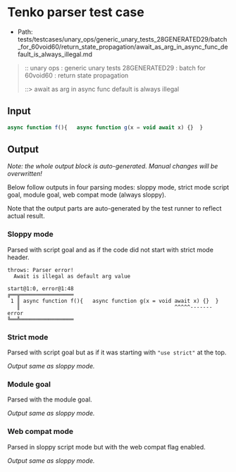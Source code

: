 # Tenko parser test case

- Path: tests/testcases/unary_ops/generic_unary_tests_28GENERATED29/batch_for_60void60/return_state_propagation/await_as_arg_in_async_func_default_is_always_illegal.md

> :: unary ops : generic unary tests 28GENERATED29 : batch for 60void60 : return state propagation
>
> ::> await as arg in async func default is always illegal

## Input

`````js
async function f(){   async function g(x = void await x) {}  }
`````

## Output

_Note: the whole output block is auto-generated. Manual changes will be overwritten!_

Below follow outputs in four parsing modes: sloppy mode, strict mode script goal, module goal, web compat mode (always sloppy).

Note that the output parts are auto-generated by the test runner to reflect actual result.

### Sloppy mode

Parsed with script goal and as if the code did not start with strict mode header.

`````
throws: Parser error!
  Await is illegal as default arg value

start@1:0, error@1:48
╔══╦═════════════════
 1 ║ async function f(){   async function g(x = void await x) {}  }
   ║                                                 ^^^^^------- error
╚══╩═════════════════

`````

### Strict mode

Parsed with script goal but as if it was starting with `"use strict"` at the top.

_Output same as sloppy mode._

### Module goal

Parsed with the module goal.

_Output same as sloppy mode._

### Web compat mode

Parsed in sloppy script mode but with the web compat flag enabled.

_Output same as sloppy mode._
